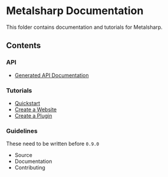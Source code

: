 # Metalsharp Documentation

This folder contains documentation and tutorials for Metalsharp.

## Contents

### API

* [Generated API Documentation](https://github.com/IanWold/Metalsharp/blob/master/Metalsharp.Documentation/api.md)

### Tutorials

* [Quickstart](https://github.com/IanWold/Metalsharp/blob/master/Metalsharp.Documentation/quickstart.md)
* [Create a Website](https://github.com/IanWold/Metalsharp/blob/master/Metalsharp.Documentation/tutorial-website.md)
* [Create a Plugin](https://github.com/IanWold/Metalsharp/blob/master/Metalsharp.Documentation/tutorial-plugin.md)

### Guidelines

These need to be written before `0.9.0`

* Source
* Documentation
* Contributing
